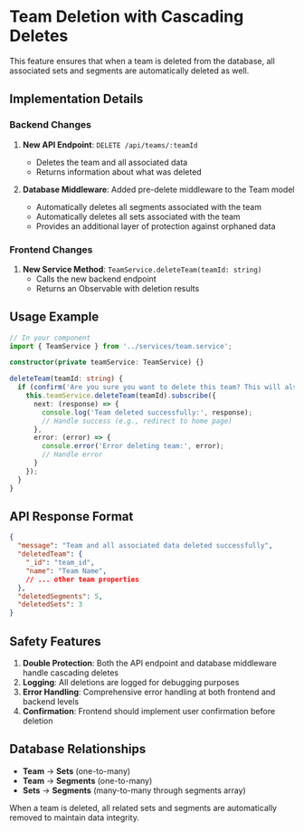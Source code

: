 # Team Deletion with Cascading Deletes

This feature ensures that when a team is deleted from the database, all associated sets and segments are automatically deleted as well.

## Implementation Details

### Backend Changes

1. **New API Endpoint**: `DELETE /api/teams/:teamId`
   - Deletes the team and all associated data
   - Returns information about what was deleted

2. **Database Middleware**: Added pre-delete middleware to the Team model
   - Automatically deletes all segments associated with the team
   - Automatically deletes all sets associated with the team
   - Provides an additional layer of protection against orphaned data

### Frontend Changes

1. **New Service Method**: `TeamService.deleteTeam(teamId: string)`
   - Calls the new backend endpoint
   - Returns an Observable with deletion results

## Usage Example

```typescript
// In your component
import { TeamService } from '../services/team.service';

constructor(private teamService: TeamService) {}

deleteTeam(teamId: string) {
  if (confirm('Are you sure you want to delete this team? This will also delete all associated sets and segments.')) {
    this.teamService.deleteTeam(teamId).subscribe({
      next: (response) => {
        console.log('Team deleted successfully:', response);
        // Handle success (e.g., redirect to home page)
      },
      error: (error) => {
        console.error('Error deleting team:', error);
        // Handle error
      }
    });
  }
}
```

## API Response Format

```json
{
  "message": "Team and all associated data deleted successfully",
  "deletedTeam": {
    "_id": "team_id",
    "name": "Team Name",
    // ... other team properties
  },
  "deletedSegments": 5,
  "deletedSets": 3
}
```

## Safety Features

1. **Double Protection**: Both the API endpoint and database middleware handle cascading deletes
2. **Logging**: All deletions are logged for debugging purposes
3. **Error Handling**: Comprehensive error handling at both frontend and backend levels
4. **Confirmation**: Frontend should implement user confirmation before deletion

## Database Relationships

- **Team** → **Sets** (one-to-many)
- **Team** → **Segments** (one-to-many)
- **Sets** → **Segments** (many-to-many through segments array)

When a team is deleted, all related sets and segments are automatically removed to maintain data integrity. 